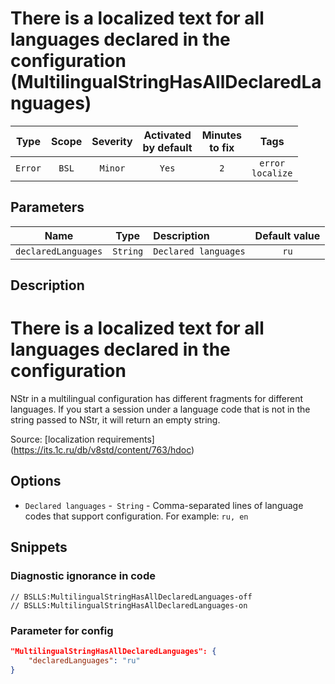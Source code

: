 # There is a localized text for all languages declared in the configuration (MultilingualStringHasAllDeclaredLanguages)

| Type | Scope | Severity | Activated<br/>by default | Minutes<br/>to fix | Tags |
| :-: | :-: | :-: | :-: | :-: | :-: |
| `Error` | `BSL` | `Minor` | `Yes` | `2` | `error`<br/>`localize` |

## Parameters 

| Name | Type | Description | Default value |
| :-: | :-: | :-- | :-: |
| `declaredLanguages` | `String` | ```Declared languages``` | ```ru``` |

<!-- Блоки выше заполняются автоматически, не трогать -->
## Description

# There is a localized text for all languages declared in the configuration

NStr in a multilingual configuration has different fragments for different languages.
If you start a session under a language code that is not in the string passed to NStr, it will return an empty string.

Source: [localization requirements] (https://its.1c.ru/db/v8std/content/763/hdoc)

## Options

* `Declared languages` -` String` - Comma-separated lines of language codes that support configuration. For example: `ru, en`

## Snippets

<!-- Блоки ниже заполняются автоматически, не трогать -->
### Diagnostic ignorance in code

```bsl
// BSLLS:MultilingualStringHasAllDeclaredLanguages-off
// BSLLS:MultilingualStringHasAllDeclaredLanguages-on
```

### Parameter for config

```json
"MultilingualStringHasAllDeclaredLanguages": {
    "declaredLanguages": "ru"
}
```
